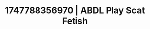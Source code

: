 ---
categories:
- Lustful narration
- Virtual lover intimacy
- Deep touch
- Enema fetish
- Mid-century kink
image: /assets/images/1747788356970.jpg
layout: post
seo:
  description: Featured content with high-quality Scat Fetish, ABDL Play. HD images
    available.
  keywords: Scat Fetish, ABDL Play
  og_image: /assets/images/1747788356970.jpg
  schema_type: VisualArtwork
tags:
- '#1747788356970'
- Scat Fetish
- ABDL Play
title: 1747788356970 | ABDL Play Scat Fetish
---